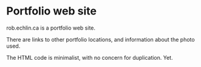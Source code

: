 # Portfolio web site

rob.echlin.ca is a portfolio web site.

There are links to other portfolio locations, 
and information about the photo used.

The HTML code is minimalist, with no concern for duplication. Yet.

